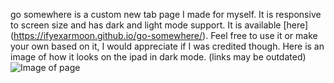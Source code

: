 go somewhere is a custom new tab page I made for myself. It is responsive to screen size and has dark and light mode support. It is available [here] (https://ifyexarmoon.github.io/go-somewhere/). Feel free to use it or make your own based on it, I would appreciate if I was credited though.
Here is an image of how it looks on the ipad in dark mode. (links may be outdated)
![Image of page](https://cdn.discordapp.com/attachments/855716835105177634/905188953794170970/IMG_0068.png)